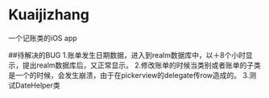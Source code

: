 # Kuaijizhang
一个记账类的iOS app

##待解决的BUG
1.账单发生日期数据，进入到realm数据库中，以＋8个小时显示，提出realm数据库后，又正常显示。
2.修改账单的时候当类别或者账单的子类是一个的时候，会发生崩溃，由于在pickerview的delegate传row造成的。
3.测试DateHelper类
